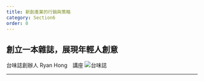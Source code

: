 ```yaml
---
title: 新創產業的行銷與策略
category: Section6
order: 0
---
```



## 創立一本雜誌，展現年輕人創意
台味誌創辦人 Ryan Hong　講座
![台味誌](/icixin/images/lessons/tai-way.png)

---